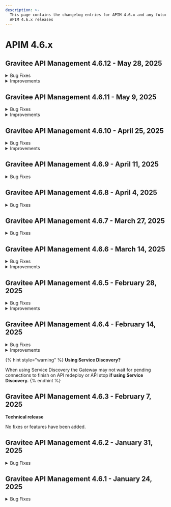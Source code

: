 ```yaml
---
description: >-
  This page contains the changelog entries for APIM 4.6.x and any future patch
  APIM 4.6.x releases
---
```


# APIM 4.6.x
 
## Gravitee API Management 4.6.12 - May 28, 2025
<details>

<summary>Bug Fixes</summary>

**Gateway**

* Dictionaries are unable to be created with the same name across environments or organizations. [#10537](https://github.com/gravitee-io/issues/issues/10537)
* Status code 0 in Analytics when V4 emulation engine is activated [#10579](https://github.com/gravitee-io/issues/issues/10579)

**Management API**

* Intermittent errors when using request content and fire & forget in HTTP callout policy [#10424](https://github.com/gravitee-io/issues/issues/10424)
* Http Callout policy does not work with V4 emulation and Fire and forget [#10494](https://github.com/gravitee-io/issues/issues/10494)
* Tenant name verification issue [#10517](https://github.com/gravitee-io/issues/issues/10517)
* Alert filter doesn't show list of APIs in selection box. [#10532](https://github.com/gravitee-io/issues/issues/10532)
* Improve error logs in upgrader [#10535](https://github.com/gravitee-io/issues/issues/10535)
* Dictionaries are unable to be created with the same name across environments or organizations. [#10537](https://github.com/gravitee-io/issues/issues/10537)
* Management transfer_ownership API is allowing multiple primary owners on applications  [#10572](https://github.com/gravitee-io/issues/issues/10572)
* Remove System.out.println statement [#10583](https://github.com/gravitee-io/issues/issues/10583)

**Console**

* Tenant name verification issue [#10517](https://github.com/gravitee-io/issues/issues/10517)
* Alert filter doesn't show list of APIs in selection box. [#10532](https://github.com/gravitee-io/issues/issues/10532)
* Groups page fails to load when too many groups exist because no pagination [#10538](https://github.com/gravitee-io/issues/issues/10538)
* Group management for APIs broken [#10542](https://github.com/gravitee-io/issues/issues/10542)
* Application filter 'not equals to' operator is unusable [#10546](https://github.com/gravitee-io/issues/issues/10546)
* \[Console] Add endpoint group creates an infinite loop [#10584](https://github.com/gravitee-io/issues/issues/10584)

**Helm Charts**

* Fix Elasticsearch dependency configuration of replicas in APIM helm chart [#10541](https://github.com/gravitee-io/issues/issues/10541)

**Other**

* Unable to launch Lambda with lambda Policy [#10570](https://github.com/gravitee-io/issues/issues/10570)

</details>

<details>

<summary>Improvements</summary>

**Console**

* \[UI] Add text to indicate max image size allowed [#10561](https://github.com/gravitee-io/issues/issues/10561)

</details>


 
## Gravitee API Management 4.6.11 - May 9, 2025
<details>

<summary>Bug Fixes</summary>

**Gateway**

* CompositeByteBuf is creating a high volume of logs [#10539](https://github.com/gravitee-io/issues/issues/10539)
* Problems with HTTP code 502 because of keepalive

**Management API**

*  Rollback does not work for the v4 emulation button [#10190](https://github.com/gravitee-io/issues/issues/10190)
* Application search does not work if search term pattern matches _id pattern [#10487](https://github.com/gravitee-io/issues/issues/10487)

**Console**

* Local link to internal section dose not work in documentation [#10180](https://github.com/gravitee-io/issues/issues/10180)
* APIM API Throwing HTTP 500 On a Specific Returned Page [#10372](https://github.com/gravitee-io/issues/issues/10372)
* Settings-> Groups : 'Allows invitation via user search' is NOT working as expected [#10485](https://github.com/gravitee-io/issues/issues/10485)
* Application search does not work if search term pattern matches _id pattern [#10487](https://github.com/gravitee-io/issues/issues/10487)
* UX problem in condition alerting threshold [#10514](https://github.com/gravitee-io/issues/issues/10514)

**Other**

* Response time different between log file and UI [#10301](https://github.com/gravitee-io/issues/issues/10301)
* Schema registry resource URL not fully taken into account [#10530](https://github.com/gravitee-io/issues/issues/10530)

</details>

<details>

<summary>Improvements</summary>

**Other**

* Use Gravitee GPG Key to sign RPM package [#10450](https://github.com/gravitee-io/issues/issues/10450)

</details>


 
## Gravitee API Management 4.6.10 - April 25, 2025
<details>

<summary>Bug Fixes</summary>

**Gateway**

* Bug in io.gravitee.connector.http.HttpConnection.java exceptionHandler [#10439](https://github.com/gravitee-io/issues/issues/10439)

**Management API**

* Global Alert configuration page does not refresh properly after change [#10436](https://github.com/gravitee-io/issues/issues/10436)
* Issue with Policy Execution Order [#10486](https://github.com/gravitee-io/issues/issues/10486)

**Console**

* API Traffic Settings page is not visible for V4 Message APIs due to permission issue for default roles [#10386](https://github.com/gravitee-io/issues/issues/10386)
* Logs filter display Unpublished plan [#10480](https://github.com/gravitee-io/issues/issues/10480)

**Portal**

* Portal-Next shows all Unpublished apis  [#10505](https://github.com/gravitee-io/issues/issues/10505)

</details>

<details>

<summary>Improvements</summary>

**Management API**

* Type of application is removed after update\[ApplicationType \[null] cannot be found]. [#10359](https://github.com/gravitee-io/issues/issues/10359)

</details>


 
## Gravitee API Management 4.6.9 - April 11, 2025
<details>

<summary>Bug Fixes</summary>

**Gateway**

* XSLT Transformation not applied when in response phase of v4 APIs [#10354](https://github.com/gravitee-io/issues/issues/10354)
* IP filtering policy does not check all the IPs for a host in white/blacklist [#10373](https://github.com/gravitee-io/issues/issues/10373)
* Unbounded Gateway memory growth in Openshift Kubernetes cluster [#10483](https://github.com/gravitee-io/issues/issues/10483)

**Management API**

* Failed association of groups to APIs [#10211](https://github.com/gravitee-io/issues/issues/10211)
* Custom API Key not taken into account when created through API Plan [#10324](https://github.com/gravitee-io/issues/issues/10324)
* Prevent Primary Owner removal when updating application's membership via cURL [#10382](https://github.com/gravitee-io/issues/issues/10382)
* v4 api : Unable to manage groups for all api types  [#10471](https://github.com/gravitee-io/issues/issues/10471)
* Adding an unknown group id to excluded groups on a plan in v4 apis removes all excluded groups and prevents exports of the API [#10473](https://github.com/gravitee-io/issues/issues/10473)

**Console**

* Only 200 HTTP Status calls rendered in API analytics in Console UI [#10098](https://github.com/gravitee-io/issues/issues/10098)
* Failed association of groups to APIs [#10211](https://github.com/gravitee-io/issues/issues/10211)
* V4 Flows cannot be duplicated or disabled [#10242](https://github.com/gravitee-io/issues/issues/10242)
* Unable to update Alert Rate Condition after clearing aggregation field [#10332](https://github.com/gravitee-io/issues/issues/10332)
* Newly created applications are not associated to groups that have "Associate automatically to every new application" enabled [#10457](https://github.com/gravitee-io/issues/issues/10457)
* Resolver parameter for JWT plan none accessible [#10476](https://github.com/gravitee-io/issues/issues/10476)

**Portal**

* Saved application alert in Dev Portal fails to display percentage value [#10446](https://github.com/gravitee-io/issues/issues/10446)
* Registration Confirmation URL incorrectly includes full path and query parameters [#10456](https://github.com/gravitee-io/issues/issues/10456)

</details>


 
## Gravitee API Management 4.6.8 - April 4, 2025
<details>

<summary>Bug Fixes</summary>

**Gateway**

* Gateway stops syncing apis after failing to connect to jdbc datasource [#10441](https://github.com/gravitee-io/issues/issues/10441)

**Management API**

* API key is not working for API subscriptions when we use Shared API key [#10122](https://github.com/gravitee-io/issues/issues/10122)
* Adding an unknown group id to excluded groups on a plan removes all excluded groups and prevents exports of the API [#10389](https://github.com/gravitee-io/issues/issues/10389)

**Console**

* API key is not working for API subscriptions when we use Shared API key [#10122](https://github.com/gravitee-io/issues/issues/10122)
* Account page broken in multi-environment installation [#10451](https://github.com/gravitee-io/issues/issues/10451)
* Display only http methods in debug mode tool [#10467](https://github.com/gravitee-io/issues/issues/10467)

**Portal**

* NewDevPortal - Swagger expands outside of allowed frame [#10461](https://github.com/gravitee-io/issues/issues/10461)
* Unable to show Swagger docs for Native api on Portal-Next [#10462](https://github.com/gravitee-io/issues/issues/10462)

**Other**

* Groups not automatically added to new applications when they should be [#10470](https://github.com/gravitee-io/issues/issues/10470)

</details>


 
## Gravitee API Management 4.6.7 - March 27, 2025
<details>

<summary>Bug Fixes</summary>

**Gateway**

* Attributes referencing properties and request headers are not populated after large call volumes when v4 emulation is enabled [#10368](https://github.com/gravitee-io/issues/issues/10368)
* Kafka connector showing messages flowing but not appearing on client side [#10433](https://github.com/gravitee-io/issues/issues/10433)

**Management API**

* Shared API key doesn't always bind to subscriptions when concurrent requests are made [#10146](https://github.com/gravitee-io/issues/issues/10146)
* Attribute not allowed: \[a]\[download] in API Documentation main page [#10338](https://github.com/gravitee-io/issues/issues/10338)
* Renewed api key is "available" on closed subscription  [#10396](https://github.com/gravitee-io/issues/issues/10396)
* API flows are duplicated when called multiple times in row with the management API  [#10408](https://github.com/gravitee-io/issues/issues/10408)
* Import of an API does not ignore unknown access control groups that are present in another environment [#10414](https://github.com/gravitee-io/issues/issues/10414)
* Cannot list applications on Portal UI when group is removed from console [#10419](https://github.com/gravitee-io/issues/issues/10419)

**Console**

* Shared API key doesn't always bind to subscriptions when concurrent requests are made [#10146](https://github.com/gravitee-io/issues/issues/10146)
* In logs, the "users" column is no more available  [#10311](https://github.com/gravitee-io/issues/issues/10311)
* When restoring an archived application, the page is neither refreshed nor redirected [#10397](https://github.com/gravitee-io/issues/issues/10397)

**Portal**

* Cannot list applications on Portal UI when group is removed from console [#10419](https://github.com/gravitee-io/issues/issues/10419)

</details>


 
## Gravitee API Management 4.6.6 - March 14, 2025
<details>

<summary>Bug Fixes</summary>

**Gateway**

* Memory leak with cached policy instances [#10370](https://github.com/gravitee-io/issues/issues/10370)
* Missing SNI causes kafka gateway crash [#10422](https://github.com/gravitee-io/issues/issues/10422)

**Management API**

* User is not able to login using OIDC [#10262](https://github.com/gravitee-io/issues/issues/10262)
* Regex Threat Protection Policy Does Not Handle Multiline Payloads [#10260](https://github.com/gravitee-io/issues/issues/10260)
* Shared policy group edits cause audit errors [#10316](https://github.com/gravitee-io/issues/issues/10316)
* Error for V4 API logs when analytics is disabled [#10347](https://github.com/gravitee-io/issues/issues/10347)
* "Name is Null" Error on Subscription Details for Pre-Existing Subscriptions [#10384](https://github.com/gravitee-io/issues/issues/10384)

**Console**

* User is not able to login using OIDC [#10262](https://github.com/gravitee-io/issues/issues/10262)
* Text in API documentation does not breakline vertically within container [#10198](https://github.com/gravitee-io/issues/issues/10198)
* Documentation Read permission does not allow users to view document content [#10217](https://github.com/gravitee-io/issues/issues/10217)
* Shared policy group edits cause audit errors [#10316](https://github.com/gravitee-io/issues/issues/10316)
* Error for V4 API logs when analytics is disabled [#10347](https://github.com/gravitee-io/issues/issues/10347)
* IPv6 crashes UI container if IPv6 is not enabled in environment [#10392](https://github.com/gravitee-io/issues/issues/10392)
* Absolute links in gravitee-apim-console-webui (ignoring <base href...>) [#10394](https://github.com/gravitee-io/issues/issues/10394)

**Portal**

* Text in API documentation does not breakline vertically within container [#10198](https://github.com/gravitee-io/issues/issues/10198)
* Table of content on right side should be wrapped. [#10290](https://github.com/gravitee-io/issues/issues/10290)
* New Developer Portal - Changes to Header and Footer Not being applied [#10319](https://github.com/gravitee-io/issues/issues/10319)
* IPv6 crashes UI container if IPv6 is not enabled in environment [#10392](https://github.com/gravitee-io/issues/issues/10392)

**Other**

* JSON validation policy causes the message not to be published [#10323](https://github.com/gravitee-io/issues/issues/10323)
* Impossible to edit / save a V4 Kafka Gateway API using Postgres as the Management DB [#10393](https://github.com/gravitee-io/issues/issues/10393)
* 500 error on jwt plan when using  "Emulate v4 engine" and gateway keys configuration [#10420](https://github.com/gravitee-io/issues/issues/10420)

</details>

<details>

<summary>Improvements</summary>

**Console**

* Remove Associations from Groups maintenance if not authorized [#9832](https://github.com/gravitee-io/issues/issues/9832)

</details>


 
## Gravitee API Management 4.6.5 - February 28, 2025
<details>

<summary>Bug Fixes</summary>

**Gateway**

* APIM gateway - webhook subscription failure due to invalid characters in header [#10253](https://github.com/gravitee-io/issues/issues/10253)
* Some OpenTelemetry settings do not work and README is misleading [#10253](https://github.com/gravitee-io/issues/issues/10356)

**Management API**

* Application can not be updated when using JDBC DB [#10171](https://github.com/gravitee-io/issues/issues/10171)
* Unnecessary Unicode characters in default data for new Shared Policy Groups [#10183](https://github.com/gravitee-io/issues/issues/10183)
* UUID of groups associated to application does not show in paginated view [#10270](https://github.com/gravitee-io/issues/issues/10270)
* Issue with Webhook notifications [#10293](https://github.com/gravitee-io/issues/issues/10293)
* API Docs: 204 Status Code Missing for /memberships Endpoint [#10336](https://github.com/gravitee-io/issues/issues/10336)
* API flows are duplicated when saved multiple times in the row  [#10355](https://github.com/gravitee-io/issues/issues/10355)

**Console**

* Enhance Rights Message in Management Portal [#10138](https://github.com/gravitee-io/issues/issues/10138)
* Platform analytics shows incorrect result in status pie-chart [#10267](https://github.com/gravitee-io/issues/issues/10267)
* Analytics logs exported as CSV are entirely on one line [#10350](https://github.com/gravitee-io/issues/issues/10350)
* API flows are duplicated when saved multiple times in the row  [#10355](https://github.com/gravitee-io/issues/issues/10355)

**Portal**

* Application logs in portal - http status criteria not persisted after search validation [#10308](https://github.com/gravitee-io/issues/issues/10308)

</details>

<details>

<summary>Improvements</summary>

**Gateway**

* Adapt service discovery to properly handle HTTP graceful shutdown after changes in AbstractHttpConnector [#10345](https://github.com/gravitee-io/issues/issues/10345)

</details>


 
## Gravitee API Management 4.6.4 - February 14, 2025
<details>

<summary>Bug Fixes</summary>

**Gateway**

* \[Kafka Gateway] Make the ACL policy can be used before a TopicMapping Policy [#10280](https://github.com/gravitee-io/issues/issues/10280)
* \[Kafka Gateway] ACL policy fix various bugs like topic list visibility [#10335](https://github.com/gravitee-io/issues/issues/10335)
* Thread block while deploying APIs with very long read timeouts set in the Endpoints configuration [#10340](https://github.com/gravitee-io/issues/issues/10340)

**Management API**

* 4.6:Webhook policy flow cannot be saved [#10342](https://github.com/gravitee-io/issues/issues/10342)

**Portal**

* Public APIs not accessible to anonymous users through categories in the portal [#10274](https://github.com/gravitee-io/issues/issues/10274)

**Helm Charts**

* \[Helm charts] kafka configuration is missing some fields [#10330](https://github.com/gravitee-io/issues/issues/10330)
* Typo in values.yaml and missing Helm chart mapping for gravitee.yml [#10343](https://github.com/gravitee-io/issues/issues/10343)

**Other**

* Can't see Logs for JWT enabled API's in API Management portal (401 response only) [#10076](https://github.com/gravitee-io/issues/issues/10076)

</details>

<details>

<summary>Improvements</summary>

**Gateway**

* \[Kafka Gateway] Allow to customize the rewritten broker domain [#10337](https://github.com/gravitee-io/issues/issues/10337)

</details>

{% hint style="warning" %}
**Using Service Discovery?**

When using Service Discovery the Gateway may not wait for pending connections to finish on API redeploy or API stop **if using Service Discovery.**
{% endhint %}

## Gravitee API Management 4.6.3 - February 7, 2025

**Technical release**

No fixes or features have been added.
 
## Gravitee API Management 4.6.2 - January 31, 2025
<details>

<summary>Bug Fixes</summary>

**Gateway**

* Repeating Error Eventually Causing Restarts [#10225](https://github.com/gravitee-io/issues/issues/10225)
* Kafka Gateway issue with confluent [#10321](https://github.com/gravitee-io/issues/issues/10321)

**Console**

* Missing "Add Member" Button in group settings [#10050](https://github.com/gravitee-io/issues/issues/10050)
* Application updates remove the picture  [#10302](https://github.com/gravitee-io/issues/issues/10302)

**Portal**

* Subscribing to an API with general condition page when creating an application returns a 404 [#10103](https://github.com/gravitee-io/issues/issues/10103)

**Helm Charts**

* Repeating Error Eventually Causing Restarts [#10225](https://github.com/gravitee-io/issues/issues/10225)

**Other**

* Changes needed to rpm packages [#9728](https://github.com/gravitee-io/issues/issues/9728)
* Reporter file in CSV format doesn't work [#10181](https://github.com/gravitee-io/issues/issues/10181)
* \[RPM upgrade] Lucene issue on upgrading from 4.4.9 to 4.5.0 [#10192](https://github.com/gravitee-io/issues/issues/10192)

</details>


 
## Gravitee API Management 4.6.1 - January 24, 2025
<details>

<summary>Bug Fixes</summary>

**Gateway**

* Dictionaries stop working [#10286](https://github.com/gravitee-io/issues/issues/10286)
* Problem with request body size above 2MB when using V4 Engine [#10291](https://github.com/gravitee-io/issues/issues/10291)
* Fix issue with a iokafka python client [#10303](https://github.com/gravitee-io/issues/issues/10303)

**Console**

* Path mapping does not work with hyphen [#10289](https://github.com/gravitee-io/issues/issues/10289)

</details>



